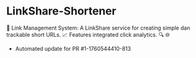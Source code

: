 # LinkShare-Shortener
🔗 Link Management System: A LinkShare service for creating simple dan trackable short URLs. 📈 Features integrated click analytics. 🔍 🌐


- Automated update for PR #1-1760544410-813